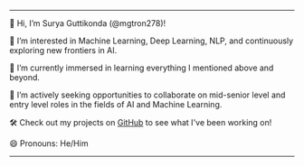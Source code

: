 

---

👋 Hi, I’m Surya Guttikonda (@mgtron278)!

👀 I’m interested in Machine Learning, Deep Learning, NLP, and continuously exploring new frontiers in AI.

🌱 I’m currently immersed in learning everything I mentioned above and beyond.

💼 I’m actively seeking opportunities to collaborate on mid-senior level and entry level roles in the fields of AI and Machine Learning.

🛠️ Check out my projects on [GitHub](https://github.com/mgtron278) to see what I've been working on!


😄 Pronouns: He/Him

---



<!---
mgtron278/mgtron278 is a ✨ special ✨ repository because its `README.md` (this file) appears on your GitHub profile.
You can click the Preview link to take a look at your changes.
--->
